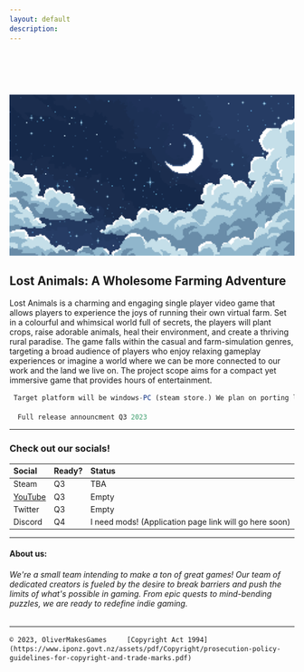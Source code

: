 ```yaml
---
layout: default
description:   
---
```


#  

![Banner](/assets/img/BG.png)

## Lost Animals: A Wholesome Farming Adventure

  Lost Animals is a charming and engaging single player video game that allows players to experience the joys of running their own virtual farm. Set in a colourful and whimsical world full of secrets, the players will plant crops, raise adorable animals, heal their environment, and create a thriving rural paradise. The game falls within the casual and farm-simulation genres, targeting a broad audience of players who enjoy relaxing gameplay experiences or imagine a world where we can be more connected to our work and the land we live on. The project scope aims for a compact yet immersive game that provides hours of entertainment. 

```js
 Target platform will be windows-PC (steam store.) We plan on porting lost animals to switch then linux & MacOS
 
  Full release announcment Q3 2023
```

* * * 

### Check out our socials!

| Social       | Ready?            | Status|
|:-------------|:------------------|:------|
| Steam        | Q3                | TBA |
| [YouTube](https://www.youtube.com/channel/UC0XdaCA-zPShdqIptghatgg)      | Q3                |Empty|
| Twitter      | Q3                |Empty   |
| Discord      | Q4                |I need mods! (Application page link will go here soon)|

* * *

#### About us:

###### We're a small team intending to make a ton of great games! Our team of dedicated creators is fueled by the desire to break barriers and push the limits of what's possible in gaming. From epic quests to mind-bending puzzles, we are ready to redefine indie gaming.

* * * 

```
© 2023, OliverMakesGames     [Copyright Act 1994](https://www.iponz.govt.nz/assets/pdf/Copyright/prosecution-policy-guidelines-for-copyright-and-trade-marks.pdf)
```
